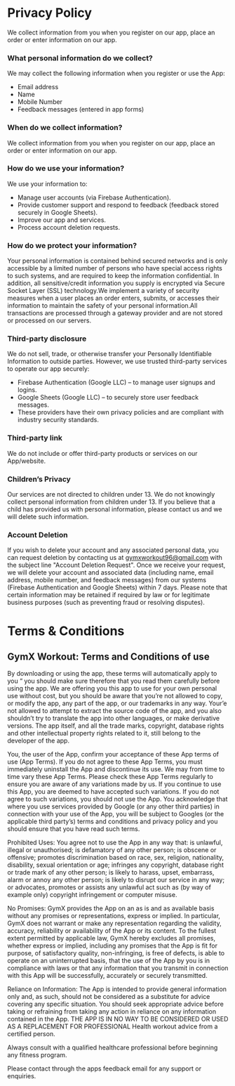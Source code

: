 # Privacy Policy
We collect information from you when you register on our app, place an order or enter information on our app.
### What personal information do we collect?
We may collect the following information when you register or use the App:
- Email address
- Name
- Mobile Number
- Feedback messages (entered in app forms)
### When do we collect information?
We collect information from you when you register on our app, place an order or enter information on our app.
### How do we use your information?
We use your information to:
- Manage user accounts (via Firebase Authentication).
- Provide customer support and respond to feedback (feedback stored securely in Google Sheets).
- Improve our app and services.
- Process account deletion requests.
### How do we protect your information?
Your personal information is contained behind secured networks and is only accessible by a limited number of persons who have special access rights to such systems, and are required to keep the information confidential. In addition, all sensitive/credit information you supply is encrypted via Secure Socket Layer (SSL) technology.We implement a variety of security measures when a user places an order enters, submits, or accesses their information to maintain the safety of your personal information.All transactions are processed through a gateway provider and are not stored or processed on our servers.
### Third-party disclosure
We do not sell, trade, or otherwise transfer your Personally Identifiable Information to outside parties. However, we use trusted third-party services to operate our app securely:
- Firebase Authentication (Google LLC) – to manage user signups and logins.
- Google Sheets (Google LLC) – to securely store user feedback messages.
- These providers have their own privacy policies and are compliant with industry security standards.
### Third-party link
We do not include or offer third-party products or services on our App/website.
### Children’s Privacy
Our services are not directed to children under 13. We do not knowingly collect personal information from children under 13. If you believe that a child has provided us with personal information, please contact us and we will delete such information.
### Account Deletion
If you wish to delete your account and any associated personal data, you can request deletion by contacting us at gymxworkout96@gmail.com with the subject line "Account Deletion Request". Once we receive your request, we will delete your account and associated data (including name, email address, mobile number, and feedback messages) from our systems (Firebase Authentication and Google Sheets) within 7 days.
Please note that certain information may be retained if required by law or for legitimate business purposes (such as preventing fraud or resolving disputes).

# Terms & Conditions
## GymX Workout: Terms and Conditions of use
By downloading or using the app, these terms will automatically apply to you “ you should make sure therefore that you read them carefully before using the app. We are offering you this app to use for your own personal use without cost, but you should be aware that you’re not allowed to copy, or modify the app, any part of the app, or our trademarks in any way. Your’e not allowed to attempt to extract the source code of the app, and you also shouldn’t try to translate the app into other languages, or make derivative versions. The app itself, and all the trade marks, copyright, database rights and other intellectual property rights related to it, still belong to the developer of the app.

You, the user of the App, confirm your acceptance of these App terms of use (App Terms). If you do not agree to these App Terms, you must immediately uninstall the App and discontinue its use. We may from time to time vary these App Terms. Please check these App Terms regularly to ensure you are aware of any variations made by us. If you continue to use this App, you are deemed to have accepted such variations. If you do not agree to such variations, you should not use the App. You acknowledge that where you use services provided by Google (or any other third parties) in connection with your use of the App, you will be subject to Googles (or the applicable third party’s) terms and conditions and privacy policy and you should ensure that you have read such terms.

Prohibited Uses: You agree not to use the App in any way that: is unlawful, illegal or unauthorised; is defamatory of any other person; is obscene or offensive; promotes discrimination based on race, sex, religion, nationality, disability, sexual orientation or age; infringes any copyright, database right or trade mark of any other person; is likely to harass, upset, embarrass, alarm or annoy any other person; is likely to disrupt our service in any way; or advocates, promotes or assists any unlawful act such as (by way of example only) copyright infringement or computer misuse.

No Promises: GymX provides the App on an as is and as available basis without any promises or representations, express or implied. In particular, GymX does not warrant or make any representation regarding the validity, accuracy, reliability or availability of the App or its content. To the fullest extent permitted by applicable law, GymX hereby excludes all promises, whether express or implied, including any promises that the App is fit for purpose, of satisfactory quality, non-infringing, is free of defects, is able to operate on an uninterrupted basis, that the use of the App by you is in compliance with laws or that any information that you transmit in connection with this App will be successfully, accurately or securely transmitted.

Reliance on Information: The App is intended to provide general information only and, as such, should not be considered as a substitute for advice covering any specific situation. You should seek appropriate advice before taking or refraining from taking any action in reliance on any information contained in the App. THE APP IS IN NO WAY TO BE CONSIDERED OR USED AS A REPLACEMENT FOR PROFESSIONAL Health workout advice from a certified person.

Always consult with a qualified healthcare professional before beginning any fitness program.

Please contact through the apps feedback email for any support or enquiries.
